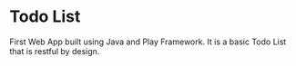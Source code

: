 Todo List
=======================

First Web App built using Java and Play Framework. It is a basic Todo List that is restful by design.
